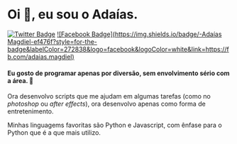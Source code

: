 # Oi 👋, eu sou o Adaías.

<!--
**AdaiasMagdiel/AdaiasMagdiel** is a ✨ _special_ ✨ repository because its `README.md` (this file) appears on your GitHub profile.

Here are some ideas to get you started:

- 🔭 I’m currently working on ...
- 🌱 I’m currently learning ...
- 👯 I’m looking to collaborate on ...
- 🤔 I’m looking for help with ...
- 💬 Ask me about ...
- 📫 How to reach me: ...
- 😄 Pronouns: ...
- ⚡ Fun fact: ...
-->

[![Twitter Badge](https://img.shields.io/badge/-@m_gd__l-ef476f?style=for-the-badge&labelColor=272838&logo=twitter&logoColor=white&link=https://twitter.com/m_gd__l)](https://twitter.com/m_gd__l)
[![Facebook Badge](https://img.shields.io/badge/-Adaías Magdiel-ef476f?style=for-the-badge&labelColor=272838&logo=facebook&logoColor=white&link=https://fb.com/adaias.magdiel)](https://fb.com/adaias.magdiel)

 #### Eu gosto de programar apenas por diversão, sem envolvimento sério com a área. 🌱

<p>Ora desenvolvo scripts que me ajudam em algumas tarefas (como no <i>photoshop</i> ou <i>after effects</i>), ora desenvolvo apenas como forma de entretenimento.</p>

<p>Minhas linguagems favoritas são Python e Javascript, com ênfase para o Python que é a que mais utilizo.</p>
